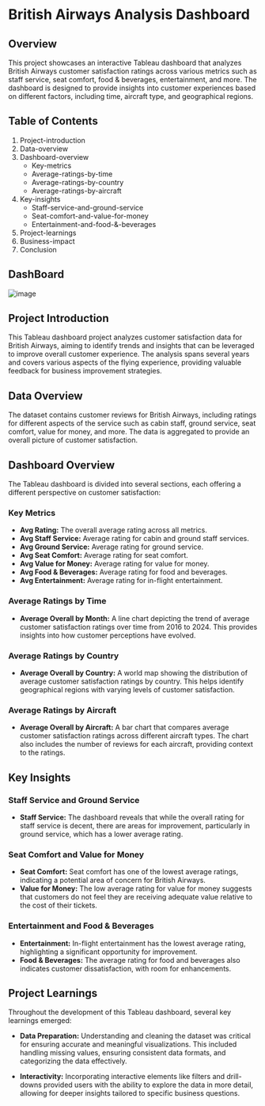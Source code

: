 # British Airways Analysis Dashboard

## Overview

This project showcases an interactive Tableau dashboard that analyzes British Airways customer satisfaction ratings across various metrics such as staff service, seat comfort, food & beverages, entertainment, and more. The dashboard is designed to provide insights into customer experiences based on different factors, including time, aircraft type, and geographical regions.

## Table of Contents

1. Project-introduction
2. Data-overview
3. Dashboard-overview
   - Key-metrics
   - Average-ratings-by-time
   - Average-ratings-by-country
   - Average-ratings-by-aircraft
4. Key-insights
   - Staff-service-and-ground-service
   - Seat-comfort-and-value-for-money
   - Entertainment-and-food-&-beverages
5. Project-learnings
6. Business-impact
7. Conclusion

## DashBoard
![image](https://github.com/user-attachments/assets/451cba9c-82c2-43b8-9fdc-ab4ecc3e1a8f)


## Project Introduction

This Tableau dashboard project analyzes customer satisfaction data for British Airways, aiming to identify trends and insights that can be leveraged to improve overall customer experience. The analysis spans several years and covers various aspects of the flying experience, providing valuable feedback for business improvement strategies.

## Data Overview

The dataset contains customer reviews for British Airways, including ratings for different aspects of the service such as cabin staff, ground service, seat comfort, value for money, and more. The data is aggregated to provide an overall picture of customer satisfaction.

## Dashboard Overview

The Tableau dashboard is divided into several sections, each offering a different perspective on customer satisfaction:

### Key Metrics

- **Avg Rating:** The overall average rating across all metrics.
- **Avg Staff Service:** Average rating for cabin and ground staff services.
- **Avg Ground Service:** Average rating for ground service.
- **Avg Seat Comfort:** Average rating for seat comfort.
- **Avg Value for Money:** Average rating for value for money.
- **Avg Food & Beverages:** Average rating for food and beverages.
- **Avg Entertainment:** Average rating for in-flight entertainment.

### Average Ratings by Time

- **Average Overall by Month:** A line chart depicting the trend of average customer satisfaction ratings over time from 2016 to 2024. This provides insights into how customer perceptions have evolved.

### Average Ratings by Country

- **Average Overall by Country:** A world map showing the distribution of average customer satisfaction ratings by country. This helps identify geographical regions with varying levels of customer satisfaction.

### Average Ratings by Aircraft

- **Average Overall by Aircraft:** A bar chart that compares average customer satisfaction ratings across different aircraft types. The chart also includes the number of reviews for each aircraft, providing context to the ratings.

## Key Insights

### Staff Service and Ground Service

- **Staff Service:** The dashboard reveals that while the overall rating for staff service is decent, there are areas for improvement, particularly in ground service, which has a lower average rating.
  
### Seat Comfort and Value for Money

- **Seat Comfort:** Seat comfort has one of the lowest average ratings, indicating a potential area of concern for British Airways.
- **Value for Money:** The low average rating for value for money suggests that customers do not feel they are receiving adequate value relative to the cost of their tickets.

### Entertainment and Food & Beverages

- **Entertainment:** In-flight entertainment has the lowest average rating, highlighting a significant opportunity for improvement.
- **Food & Beverages:** The average rating for food and beverages also indicates customer dissatisfaction, with room for enhancements.

## Project Learnings

Throughout the development of this Tableau dashboard, several key learnings emerged:

- **Data Preparation:** Understanding and cleaning the dataset was critical for ensuring accurate and meaningful visualizations. This included handling missing values, ensuring consistent data formats, and categorizing the data effectively.
  
- **Interactivity:** Incorporating interactive elements like filters and drill-downs provided users with the ability to explore the data in more detail, allowing for deeper insights tailored to specific business questions.



